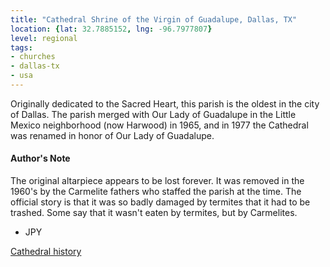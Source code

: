 ```yaml
---
title: "Cathedral Shrine of the Virgin of Guadalupe, Dallas, TX"
location: {lat: 32.7885152, lng: -96.7977807}
level: regional
tags:
- churches
- dallas-tx
- usa
---
```


Originally dedicated to the Sacred Heart, this parish is the oldest in the city of Dallas.  The parish merged with Our Lady of Guadalupe in the Little Mexico neighborhood (now Harwood) in 1965, and in 1977 the Cathedral was renamed in honor of Our Lady of Guadalupe.

#### Author's Note

The original altarpiece appears to be lost forever.  It was removed in the 1960's by the Carmelite fathers who staffed the parish at the time.  The official story is that it was so badly damaged by termites that it had to be trashed.  Some say that it wasn't eaten by termites, but by Carmelites.

- JPY

[Cathedral history](https://www.cathdal.org/cathedral)
